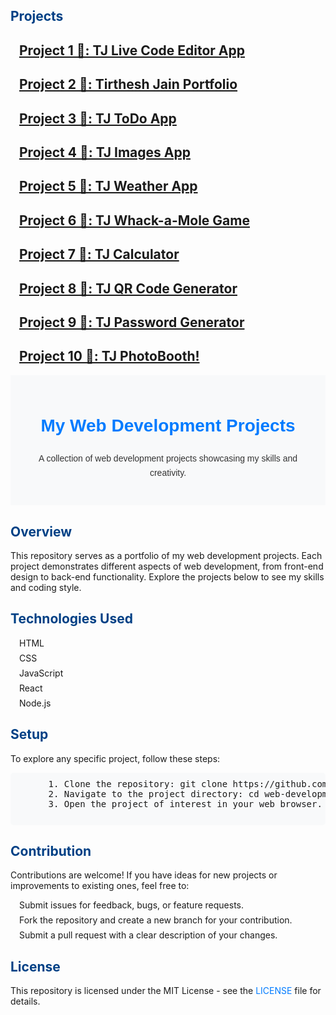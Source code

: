 <body>
  <section id="projects">
    <h2 style="color: #004085;">Projects</h2>
    <ul style="list-style-type: none; padding: 0; margin-left: 1em;">
<h2><li style="margin-bottom: 0.5em;">
<a href="https://tjcode.netlify.app/">Project 1 🔗: TJ Live Code Editor App</li></a></h2>
<h2><li style="margin-bottom: 0.5em;">
<a href="https://tirtheshjain.netlify.app/">Project 2 🔗: Tirthesh Jain Portfolio</li></a></h2>
<h2><li style="margin-bottom: 0.5em;">
<a href="https://tjtodo.netlify.app/">Project 3 🔗: TJ ToDo App</li></a></h2>
<h2><li style="margin-bottom: 0.5em;">
<a href="https://tjimages.netlify.app/">Project 4 🔗: TJ Images App</li></a></h2>
<h2><li style="margin-bottom: 0.5em;">
<a href="https://tjweather.netlify.app/">Project 5 🔗: TJ Weather App</li></a></h2>
<h2><li style="margin-bottom: 0.5em;">
<a href="https://tjmole.netlify.app/">Project 6 🔗: TJ Whack-a-Mole Game</li></a></h2>
<h2><li style="margin-bottom: 0.5em;">
<a href="https://tjcalc.netlify.app/">Project 7 🔗: TJ Calculator</li></a></h2>
<h2><li style="margin-bottom: 0.5em;">
<a href="https://tjqr.netlify.app/">Project 8 🔗: TJ QR Code Generator</li></a></h2>
<h2><li style="margin-bottom: 0.5em;">
<a href="https://tjpass.netlify.app/">Project 9 🔗: TJ Password Generator</li></a></h2>
<h2><li style="margin-bottom: 0.5em;">
<a href="https://tjcamera.netlify.app/">Project 10 🔗: TJ PhotoBooth!</li></a></h2>

</ul>
  </section>


  <header style="font-family: 'Arial', sans-serif; line-height: 1.6; color: #333; max-width: 800px; margin: 0 auto; padding: 20px; background-color: #f8f9fa;">
    <h1 style="color: #007bff;">My Web Development Projects</h1>
    <p style="margin-bottom: 1.5em;">A collection of web development projects showcasing my skills and creativity.</p>
  </header>


  <section id="overview">
    <h2 style="color: #004085;">Overview</h2>
    <p>
      This repository serves as a portfolio of my web development projects. Each project demonstrates different aspects of web development, from front-end design to back-end functionality. Explore the projects below to see my skills and coding style.
    </p>
  </section>


  <section id="technologies">
    <h2 style="color: #004085;">Technologies Used</h2>
    <ul style="list-style-type: none; padding: 0; margin-left: 1em;">
      <!-- List the technologies used in your projects -->
      <li style="margin-bottom: 0.5em;">HTML</li>
      <li style="margin-bottom: 0.5em;">CSS</li>
      <li style="margin-bottom: 0.5em;">JavaScript</li>
      <li style="margin-bottom: 0.5em;">React</li>
      <li style="margin-bottom: 0.5em;">Node.js</li>
    </ul>
  </section>

  <section id="setup">
    <h2 style="color: #004085;">Setup</h2>
    <p>
      To explore any specific project, follow these steps:
    </p>
    <pre style="background-color: #f8f9fa; padding: 10px; border-radius: 5px;">
      1. Clone the repository: git clone https://github.com/your-username/web-development-projects.git
      2. Navigate to the project directory: cd web-development-projects
      3. Open the project of interest in your web browser.
    </pre>
  </section>

  <section id="contribution">
    <h2 style="color: #004085;">Contribution</h2>
    <p>
      Contributions are welcome! If you have ideas for new projects or improvements to existing ones, feel free to:
    </p>
    <ul style="list-style-type: none; padding: 0; margin-left: 1em;">
      <li style="margin-bottom: 0.5em;">Submit issues for feedback, bugs, or feature requests.</li>
      <li style="margin-bottom: 0.5em;">Fork the repository and create a new branch for your contribution.</li>
      <li style="margin-bottom: 0.5em;">Submit a pull request with a clear description of your changes.</li>
    </ul>
  </section>

  <section id="license">
    <h2 style="color: #004085;">License</h2>
    <p>
      This repository is licensed under the MIT License - see the <a href="LICENSE" style="text-decoration: none; color: #007bff;">LICENSE</a> file for details.
    </p>
  </section>

</body>
</html>
